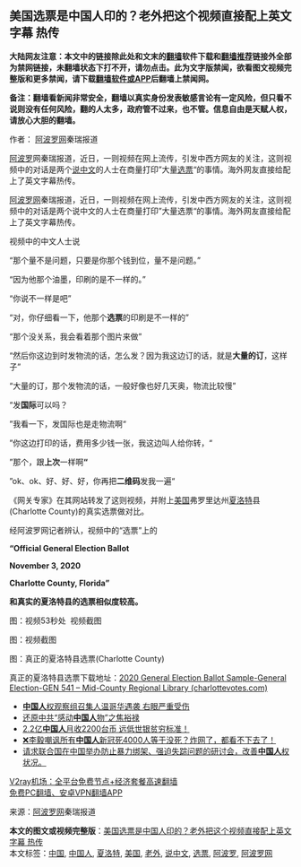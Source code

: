  <h2>美国选票是中国人印的？老外把这个视频直接配上英文字幕 热传</h2> <p class="notice"><b>大陆网友注意：本文中的链接除此处和文末的<a href="https://github.com/bannedbook/fanqiang" >翻墙</a>软件下载和<a href="https://github.com/killgcd/justmysocks/blob/master/README.md">翻墙推荐</a>链接外全部为禁网链接，未翻墙状态下打不开，请勿点击。此为文字版禁闻，欲看图文视频完整版和更多禁闻，请下载<a href="https://github.com/bannedbook/fanqiang">翻墙软件或APP</a>后翻墙上禁闻网。</p><p>备注：翻墙看新闻非常安全，翻墙以真实身份发表敏感言论有一定风险，但只看不说则没有任何风险，翻的人太多，政府管不过来，也不管。信息自由是天赋人权，请放心大胆的翻墙。</b></p>  <div class="entry"> <p>作者： <span class='wp_keywordlink_affiliate'><a href="https://www.aboluowang.com/" title="阿波罗网" target="_blank">阿波罗网</a></span>秦瑞报道</p> <p id="summary"><a href="https://www.bannedbook.org/bnews/tag/%E9%98%BF%E6%B3%A2%E7%BD%97/" class="st_tag internal_tag" rel="tag" title="标签 阿波罗 下的日志">阿波罗</a>网秦瑞报道，近日，一则视频在网上流传，引发中西方网友的关注，这则视频中的对话是两个<a href="https://www.bannedbook.org/bnews/tag/%E8%AF%B4%E4%B8%AD%E6%96%87/" class="st_tag internal_tag" rel="tag" title="标签 说中文 下的日志">说中文</a>的人士在商量打印”大量<a href="https://www.bannedbook.org/bnews/tag/%E9%80%89%E7%A5%A8/" class="st_tag internal_tag" rel="tag" title="标签 选票 下的日志">选票</a>“的事情。海外网友直接给配上了英文字幕热传。</p> <p></p> <p></p> <p><a href="https://www.bannedbook.org/bnews/tag/%e9%98%bf%e6%b3%a2%e7%bd%97%e7%bd%91/" class="st_tag internal_tag" rel="tag" title="标签 阿波罗网 下的日志">阿波罗网</a>秦瑞报道，近日，一则视频在网上流传，引发中西方网友的关注，这则视频中的对话是两个说中文的人士在商量打印”大量选票“的事情。海外网友直接给配上了英文字幕热传。</p> <p>视频中的中文人士说</p> <p>“那个量不是问题，只要是你那个钱到位，量不是问题。”</p> <p>“因为他那个油墨，印刷的是不一样的。”</p> <p>“你说不一样是吧”</p>  <p>“对，你仔细看一下，他那个<strong>选票</strong>的印刷是不一样的”</p> <p>“那个没关系，我会看着那个图片来做”</p> <p>“然后你这边到时发物流的话，怎么发？因为我这边订的话，就是<strong>大量的订</strong>，这样子”</p> <p>“大量的订，那个发物流的话，一般好像也好几天奥，物流比较慢”</p> <p>“发<strong>国际</strong>可以吗？</p> <p>”我看一下，发国际也是走物流啊“</p> <p>”你这边打印的话，费用多少钱一张，我这边叫人给你转，“</p> <p>”那个，跟<strong>上次</strong>一样啊<strong>“</strong></p> <p>”ok、ok、好、好、好，你再把<strong>二维码</strong>发我一遍“</p>  <p>《网关专家》在其网站转发了这则视频，并附上<a href="https://www.bannedbook.org/bnews/tag/%e7%be%8e%e5%9b%bd/" class="st_tag internal_tag" rel="tag" title="标签 美国 下的日志">美国</a>弗罗里达州<a href="https://www.bannedbook.org/bnews/tag/%E5%A4%8F%E6%B4%9B%E7%89%B9/" class="st_tag internal_tag" rel="tag" title="标签 夏洛特 下的日志">夏洛特</a>县(Charlotte County)的真实选票做对比。</p> <p>经阿波罗网记者辨认，视频中的“选票”上的</p> <p><strong>“Official General Election Ballot </strong></p> <p><strong>November 3, 2020</strong></p> <p><strong>Charlotte County, Florida”</strong></p> <p><strong>和真实的夏洛特县的选票相似度较高。</strong></p> <p>图：视频53秒处&nbsp; 视频截图</p> <p>图：视频截图&nbsp;</p> <p>图：真正的夏洛特县选票(Charlotte County)</p>  <p>真正的夏洛特县选票下载地址：<a href="https://www.charlottevotes.com/Portals/Charlotte/91-G54.1.pdf?ver=SFazMkgaufsRQWxEDvRYXA">2020 General Election Ballot Sample-General Election-GEN 541 &#8211; Mid-County Regional Library (charlottevotes.com)</a></p> <ul class='op-related-articles' title='相关阅读'> <li><a href='https://www.bannedbook.org/bnews/cnnews/20201129/1439012.html' target='_blank'><b>中国人</b>权观察组召集人温哥华遇袭 右眼严重受伤</a></li> <li><a href='https://www.bannedbook.org/bnews/lishi/20201129/1438932.html' target='_blank'>还原中共“感动<b>中国人</b>物”之焦裕禄</a></li> <li><a href='https://www.bannedbook.org/bnews/taiwannews/20201128/1438829.html' target='_blank'>2.2亿<b>中国人</b>月收2200台币 远低世银贫穷标准！</a></li> <li><a href='https://www.bannedbook.org/bnews/bannedvideo/20201127/1438212.html' target='_blank'>❌李毅嘲讽所有<b>中国人</b>新冠死4000人等于没死？炸网了，都看不下去了！</a></li> <li><a href='https://www.bannedbook.org/bnews/baitai/20201127/1437989.html' target='_blank'>请求联合国在中国举办防止暴力绑架、强迫失踪问题的研讨会，改善<b>中国人</b>权状况。</a></li> </ul> <p class="texttj"> <a href="https://www.bannedbook.org/forum23/topic22702.html" target="_blank">V2ray机场：全平台免费节点+经济套餐高速翻墙</a><br/> <a href="https://github.com/bannedbook/fanqiang/wiki/%E7%A6%81%E9%97%BB%E7%BD%91%E5%AE%89%E5%8D%93%E7%BF%BB%E5%A2%99%E6%96%B0%E9%97%BBAPP" target="_blank">免费PC翻墙、安卓VPN翻墙APP</a></p><p> 来源：<a href="https://www.aboluowang.com/2020/1129/1528638.html" target="_blank">阿波罗网</a>秦瑞报道 </p><a name='sharetosocial'></a>       <div><b>本文的图文或视频完整版</b>：<a href='https://www.bannedbook.org/bnews/cnnews/20201129/1439088.html'>美国选票是中国人印的？老外把这个视频直接配上英文字幕 热传</a></div>  </div><!--END ENTRY--> <div class="postfooter"> <div>本文标签：<a href="https://www.bannedbook.org/bnews/tag/%E4%B8%AD%E5%9B%BD/" rel="tag">中国</a>, <a href="https://www.bannedbook.org/bnews/tag/%e4%b8%ad%e5%9b%bd%e4%ba%ba/" rel="tag">中国人</a>, <a href="https://www.bannedbook.org/bnews/tag/%E5%A4%8F%E6%B4%9B%E7%89%B9/" rel="tag">夏洛特</a>, <a href="https://www.bannedbook.org/bnews/tag/%e7%be%8e%e5%9b%bd/" rel="tag">美国</a>, <a href="https://www.bannedbook.org/bnews/tag/%e8%80%81%e5%a4%96/" rel="tag">老外</a>, <a href="https://www.bannedbook.org/bnews/tag/%E8%AF%B4%E4%B8%AD%E6%96%87/" rel="tag">说中文</a>, <a href="https://www.bannedbook.org/bnews/tag/%E9%80%89%E7%A5%A8/" rel="tag">选票</a>, <a href="https://www.bannedbook.org/bnews/tag/%E9%98%BF%E6%B3%A2%E7%BD%97/" rel="tag">阿波罗</a>, <a href="https://www.bannedbook.org/bnews/tag/%e9%98%bf%e6%b3%a2%e7%bd%97%e7%bd%91/" rel="tag">阿波罗网</a></div>  </div><!--END POSTFOOTER--> 